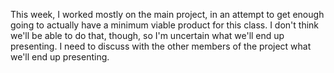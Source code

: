 This week, I worked mostly on the main project, in an attempt to get enough going to actually have a minimum viable product for this class. I don't think we'll be able to do that, though, so I'm uncertain what we'll end up presenting. I need to discuss with the other members of the project what we'll end up presenting.
